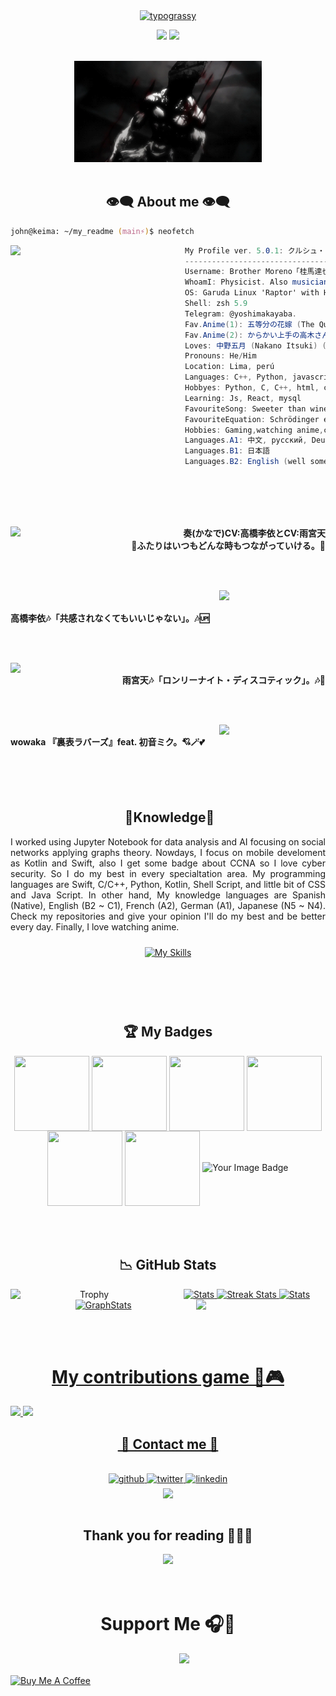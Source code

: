 <div align="center">
    <a href="https://github.com/BrotherMoreno/typograssy">
        <img alt="typograssy" src="https://typograssy.deno.dev/api?text=Hello,%20I'm%20Brother%20Moreno,%20welcome%20to%20my%20profile.&l0=none&l1=82d9d0&l2=027353&l3=038c4c&l4=01402e&bg=none&frame=none&speed=100&comment=">
    </a>
    <p>
        <img draggable="false"style="witdh:119xp;height:20xp;" src="https://komarev.com/ghpvc/?username=BrotherMoreno&style=for-the-badge&color=1C8C8C">
        <a href="https://t.me/yoshimakayaba">
            <img  draggable="false" style="witdh:119xp;height:20xp;"src="https://img.shields.io/badge/Telegram-2CA5E0?style=for-the-badge&logo=telegram&logoColor=white">
        </a>
    </p>
</div>

<br>

<div align="center">
    <img src="imgProfile/gon.gif" width="300px">
</div>

<br>

<h2 align="center"> 👁️‍🗨️ About me 👁️‍🗨️ </h2>

```zsh
john@keima: ~/my_readme (main⚡)$ neofetch
```

<img align="left" src="imgProfile/perfil hombrearaña png(3).png" width="279px"/>

```csharp
My Profile ver. 5.0.1: クルシュ・カルステンは、美と戦いを一体化させるヴァルキリーである.「クルシュ・カルステンは、びとたたかいをいったいかさせるヴァルキリーである」
----------------------------------------------------------------------------------------
Username: Brother Moreno「桂馬達也」
WhoamI: Physicist. Also musician (more or less)
OS: Garuda Linux 'Raptor' with Hyprland
Shell: zsh 5.9
Telegram: @yoshimakayaba.
Fav.Anime(1): 五等分の花嫁 (The Quintessential Quintuplets)💒📕👰🏻
Fav.Anime(2): からかい上手の高木さん (Karakai Jōzu no Takagi-san) 🏞️🚅🌠
Loves: 中野五月 (Nakano Itsuki) (❤️ ω ❤️), videogames 🎮, music 🎹🎶🎵
Pronouns: He/Him
Location: Lima, perú
Languages: C++, Python, javascript
Hobbyes: Python, C, C++, html, css
Learning: Js, React, mysql
FavouriteSong: Sweeter than wine by NCW
FavouriteEquation: Schrödinger equation and Euler's formula
Hobbies: Gaming,watching anime,coding while I am listening music
Languages.A1: 中文, русский, Deutsch, français
Languages.B1: 日本語
Languages.B2: English (well sometimes)

```


<div>
    <br>
    <br>
    <br>
    <br>
    <p align="right">
        <a href = "https://www.youtube.com/watch?v=ziZX0vy8xAM">
            <img src = "https://i.ytimg.com/vi/ziZX0vy8xAM/maxresdefault.jpg" width = "170" align = "left">
        </a>
        <b>奏(かなで)CV:高橋李依とCV:雨宮天<br>🎵ふたりはいつもどんな時もつながっていける。🎵</b>
    </p>
    <br>
    <br>
    <p align="left">
        <a href = "https://www.youtube.com/watch?v=oXlEEXws3gc">
            <img  src ="https://i.ytimg.com/vi/oXlEEXws3gc/maxresdefault.jpg" width="170" align="right">
        </a>
        <b><br><br>高橋李依🎶「共感されなくてもいいじゃない」。🎶🆙</b>
    </p>
    <br>
    <br>
    <p align="right">
        <a href="https://www.youtube.com/watch?v=jC97suFyObw">
            <img src="https://i.ytimg.com/vi/jC97suFyObw/maxresdefault.jpg" width="170" align="left">
        </a>
        <b><br>雨宮天🎶「ロンリーナイト・ディスコティック」。🎶💌</b></p>
    <br>
    <br>
    <p align="left">
    <a href="https://youtu.be/b_cuMcDWwsI?si=uaO4V3vYFIG26hrr">
        <img src="https://i.ytimg.com/vi/b_cuMcDWwsI/hqdefault.jpg" width="170" align="right">
    </a>
    <b><br>wowaka 『裏表ラバーズ』feat. 初音ミク。💘🪄💕</b>
    </p>
</div>

<br>
<br>
<br>

<div>
    <h2 align="center"> 🔎Knowledge📖 </h2>
</div>
<div align = "center">
    <p align = "justify">
        I worked using Jupyter Notebook for data analysis and AI focusing on social networks applying graphs theory. Nowdays, I focus on mobile develoment as Kotlin and Swift, also I get some badge about CCNA so I love cyber security.
        So I do my best in every specialtation area. My programming languages are Swift, C/C++, Python, Kotlin, Shell Script, and 
        little bit of CSS and Java Script. In other hand, My knowledge languages are Spanish (Native), English (B2 ~ C1), French (A2),
        German (A1), Japanese (N5 ~ N4). Check my repositories and give your opinion I'll do my best and be better every day. Finally, I love watching anime. 
        <br>
    </p>
    <p align = "center">
         <a href="https://skillicons.dev">
            <img style="margin: 10px"src="https://skillicons.dev/icons?i=androidstudio,bash,linux,git,github,gitlab,java,kotlin,latex,py,sklearn,swift,c,cpp,css,html,tensorflow,aws,haskell&perline=8"alt="My Skills"> 
        </a>
    </p>
</div>
<br>
<br>
<br>

<div>
    <h2 align = "center"> 🏆 My Badges </h2>
</div>
<div align="center">
    <img align="center"src="badges/networking-basics.png" height="120px" width="120px"/>
    <img align="center"src="badges/ccna-introduction-to-networks.png" height="120px" width="120px"/>
    <img align="center" src="badges/ccna-switching-routing-and-wireless-essentials.1.png" height="120px" width="120px"/>
    <img align="center" src="badges/ccna-enterprise-networking-security-and-automation.png" height="120px" width="120px"/>
    <img align="center" src="badges/ccna-enterprise-networking-security-and-automation.png" height="120px" width="120px"/>
    <img align="center" src="badges/introduction-to-cybersecurity.png" height="120px" width="120px"/>
    <img src="https://tryhackme-badges.s3.amazonaws.com/tillend1x100.png" alt="Your Image Badge" />
</div>
<br>
<br>
<br>

<h2 align = "center"> 📉 GitHub Stats</h2>
<div> 
    <p align = "center">
        <a href="https://github-readme-stats.vercel.app">
            <img width="49%" alt="Stats" src="https://github-readme-stats.vercel.app/api?username=BrotherMoreno&count_private=true&theme=neon&show_icons=true\&show=reviews,prs_merged,prs_merged_percentage\&rank_icon=github&hide_border=false">
        </a>
        <a href="https://github-readme-streak-stats.herokuapp.com">
            <img width="49%" alt="Streak Stats" src="https://github-readme-streak-stats.herokuapp.com/?user=BrotherMoreno&theme=neon&hide_border=false&date_format=%5BY%20%5DM%20j">
        </a><!--change language to japanese locale=jp-->
        <a href="https://github.com/ryo-ma/github-profile-trophy">
            <img width="50%" align="left"alt="Trophy" src="https://github-profile-trophy.vercel.app/?username=BrotherMoreno&theme=radical&row=4&column=4">
            <img src="https://github-readme-stats.vercel.app/api/top-langs/?username=BrotherMoreno&hide_border=false&theme=neon&layout=compact&hide_progress=false&hide=jupyter%20notebook&langs_count=6" align="right" width = "41%">
        </a>
        <a href="https://github.com/ashutosh00710/github-readme-activity-graph">
            <img width="120%" alt="Stats" src="https://github-readme-activity-graph.vercel.app/graph?username=BrotherMoreno&theme=redical">
        </a>
        <a href="https://github.com/vn7n24fzkq/github-profile-summary-cards">
            <img width="120%" alt="GraphStats" src="http://github-profile-summary-cards.vercel.app/api/cards/profile-details?username=BrotherMoreno&theme=2077">
    </p>
</div>
<br>
<br>
<h1 align="center"> My contributions game 🐍🎮</h1>

![](https://raw.githubusercontent.com/BrotherMoreno/BrotherMoreno/output/github-contribution-grid-snake-dark.svg#gh-dark-mode-only)
![](https://raw.githubusercontent.com/BrotherMoreno/BrotherMoreno/output/github-contribution-grid-snake.svggh-light-mode-only)
<br>

<h2 align ="center"> 📝 Contact me 📝</h2>
<br> 
<div align="center">
    <a href="https://github.com/JohnKun136NVCP" target="_blank">
        <img src=https://img.shields.io/badge/github-%2324292e.svg?&style=for-the-badge&logo=github&logoColor=white alt=github style="margin-bottom: 5px;">
    </a>
    <a href="https://twitter.com/JohnWilliamBn" target="_blank">
        <img src=https://img.shields.io/badge/twitter-%2300acee.svg?&style=for-the-badge&logo=twitter&logoColor=white alt=twitter style="margin-bottom: 5px;">
    </a>
    <a href="https://linkedin.com/in/juan-ang-1307191b0" target="_blank">
        <img src=https://img.shields.io/badge/linkedin-%231E77B5.svg?&style=for-the-badge&logo=linkedin&logoColor=white alt=linkedin style="margin-bottom: 5px;">
    </a>
    <br>
    <img align="center"src = "img/vocaloid/hatsunemikudrop.gif" width = "500">
</div>  
<br>
<div>
    <h2 align="center">Thank you for reading 🙋🏻‍♂️</h2>
    <div align="center">
        <img src="imgProfile/vagabond.gif" width="500"/>
    </div>
</div>
<br> 
<br>

    
<h1 align="center">Support Me 🎧🎤  </h1>

<p align="center">
⠀⠀⠀⠀⠀<img src="img/vocaloid/vocaloidchibi.png">
</p>


<a href="https://www.buymeacoffee.com/johnkun29" target="_blank"><img src="https://cdn.buymeacoffee.com/buttons/v2/default-red.png" alt="Buy Me A Coffee"  style="height: 60px !important;width: 217px !important;" align="center"></a>

